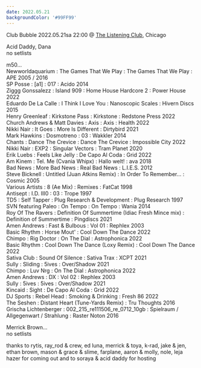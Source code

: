 ```yaml
---
date: 2022.05.21
backgroundColor: '#99FF99'
---
```


Club Bubble 2022.05.21sa 22:00 @ [The Listening Club](https://thelisteningclub.org), Chicago  

Acid Daddy, Dana  
no setlists  

m50...  
Newworldaquarium : The Games That We Play : The Games That We Play : APE 2005 / 2016  
SP Posse : \[a1\] : 017 : Acido 2014  
Ziggg Gonssalezz : Island 909 : Home House Hardcore 2 : Power House 2022  
Eduardo De La Calle : I Think I Love You : Nanoscopic Scales : Hivern Discs 2015  
Henry Greenleaf : Kirkstone Pass : Kirkstone : Redstone Press 2022  
Church Andrews & Matt Davies : Axis : Axis : Health 2022  
Nikki Nair : It Goes : More Is Different : Dirtybird 2021  
Mark Hawkins : Dosmotreno : 03 : Wakkler 2014  
Chants : Dance The Crevice : Dance The Crevice : Impossible City 2022  
Nikki Nair : EXP2 : Singular Vectors : Tram Planet 2020  
Erik Luebs : Feels Like Jelly : De Capo Al Coda : Grid 2022  
Am Kinem : Tel. Me (Cvania Whipx) : Hallo welt! : ava 2018  
Bad News : More Bad News : Real Bad News : L.I.E.S. 2012  
Steve Bicknell : Untitled (Juan Atkins Remix) : In Order To Remember... : Cosmic 2005  
Various Artists : 8 (Ae Mix) : Remixes : FatCat 1998  
Antisept : I.D. III0 : 03 : Trope 1997  
TD5 : Self Tapper : Plug Research & Development : Plug Research 1997  
SVN featuring Paleo : On Tempo : On Tempo : Wania 2014  
Roy Of The Ravers : Definition Of Summertime (Idiac Fresh Mince mix) : Definition of Summertime : Pingdiscs 2021  
Amen Andrews : Fast & Bulbous : Vol 01 : Rephlex 2003  
Basic Rhythm : Horse Mout' : Cool Down The Dance 2022  
Chimpo : Rig Doctor : On The Dial : Astrophonica 2022  
Basic Rhythm : Cool Down The Dance (Loxy Remix) : Cool Down The Dance 2022  
Sativa Club : Sound Of Silence : Sativa Trax : XCPT 2021  
Sully : Sliding : 5ives : Over/Shadow 2021  
Chimpo : Luv Nrg : On The Dial : Astrophonica 2022  
Amen Andrews : DX : Vol 02 : Rephlex 2003  
Sully : 5ives : 5ives : Over/Shadow 2021  
Kincaid : Sight : De Capo Al Coda : Grid 2022  
DJ Sports : Rebel Head : Smoking & Drinking : Fresh 86 2022  
The Seshen : Distant Heart (Tune-Yards Remix) : Tru Thoughts 2016  
Grischa Lichtenberger : 002\_215\_re111506\_re\_0712\_10gb : Spielraum / Allgegenwart / Strahlung : Raster Noton 2016  

Merrick Brown...  
no setlists  

thanks to rytis, ray\_rod & crew, ed luna, merrick & toya, k-rad, jake & jen, ethan brown, mason & grace & slime, farplane, aaron & molly, nole, leja hazer for coming out and to soraya & acid daddy for hosting